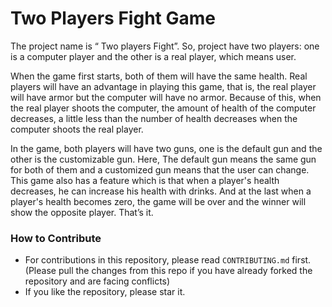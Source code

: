 # Two Players Fight Game

The project name is “ Two players Fight”. So, project have two players: one is a computer player and the other is a real player,
which means user. 

When the game first starts, both of them will have the same health. Real players will have an advantage in playing this game, that is, 
the real player will have armor but the computer will have no armor. Because of this, when the real player shoots the computer, 
the amount of health of the computer decreases, a little less than the number of health decreases when the computer shoots the real player.

In the game, both players will have two guns, one is the default gun and the other is the customizable gun. 
Here, The default gun means the same gun for both of them and a customized gun means that the user can change. 
This game also has a feature which is that when a player's health decreases, he can increase his health with drinks. 
And at the last when a player's health becomes zero, the game will be over and the winner will show the opposite player. That’s it.


### How to Contribute
- For contributions in this repository, please read `CONTRIBUTING.md` first. (Please pull the changes from this repo if you have already forked the repository and are facing conflicts)
- If you like the repository, please star it.
